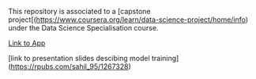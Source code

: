 This repository is associated to a [capstone project[(https://www.coursera.org/learn/data-science-project/home/info) under the Data Science Specialisation course.

[Link to App](https://sahil-shrma.shinyapps.io/next_word_predictor/)

[link to presentation slides descibing model training] (https://rpubs.com/sahil_95/1267328)

